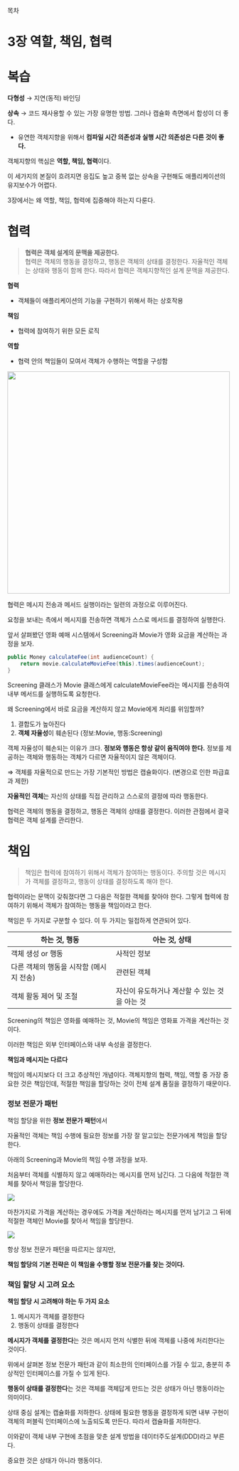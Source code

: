 목차

# 3장 역할, 책임, 협력



# 복습

**다형성** → 지연(동적) 바인딩

**상속** → 코드 재사용할 수 있는 가장 유명한 방법. 그러나 캡슐화 측면에서 합성이 더 좋다.

- 유연한 객체지향을 위해서 **컴파일 시간 의존성과 실행 시간 의존성은 다른 것이 좋다.**

객체지향의 핵심은 **역할, 책임, 협력**이다.

이 세가지의 본질이 흐려지면 응집도 높고 중복 없는 상속을 구현해도 애플리케이션의 유지보수가 어렵다.

3장에서는 왜 역할, 책임, 협력에 집중해야 하는지 다룬다.

# 협력

> **협력은 객체 설계의 문맥을 제공한다.** <br>
협력은 객체의 행동을 결정하고, 행동은 객체의 상태를 결정한다. 자율적인 객체는 상태와 행동이 함께 한다. 따라서 협력은 객체지향적인 설계 문맥을 제공한다.

**협력**

- 객체들이 애플리케이션의 기능을 구현하기 위해서 하는 상호작용

**책임**

- 협력에 참여하기 위한 모든 로직

**역할**

- 협력 안의 책임들이 모여서 객체가 수행하는 역할을 구성함

<img src="https://velog.velcdn.com/images/ppparkta/post/2277b379-586e-41cb-a4cb-72b8220222dd/image.png" width="500px" />

협력은 메시지 전송과 메서드 실행이라는 일련의 과정으로 이루어진다.

요청을 보내는 측에서 메시지를 전송하면 객체가 스스로 메서드를 결정하여 실행한다.

앞서 살펴봤던 영화 예매 시스템에서 Screening과 Movie가 영화 요금을 계산하는 과정을 보자.

```java
public Money calculateFee(int audienceCount) {
    return movie.calculateMovieFee(this).times(audienceCount);
}
```

Screening 클래스가 Movie 클래스에게 calculateMovieFee라는 메시지를 전송하여 내부 메서드를 실행하도록 요청한다.

왜 Screening에서 바로 요금을 계산하지 않고 Movie에게 처리를 위임할까?

1. 결합도가 높아진다
2. **객체 자율성**이 훼손된다 (정보:Movie, 행동:Screening)

객체 자율성이 훼손되는 이유가 크다. **정보와 행동은 항상 같이 움직여야 한다.** 정보를 제공하는 객체와 행동하는 객체가 다르면 자율적이지 않은 객체이다.

⇒ 객체를 자율적으로 만드는 가장 기본적인 방법은 캡슐화이다. (변경으로 인한 파급효과 제한)

**자율적인 객체**는 자신의 상태를 직접 관리하고 스스로의 결정에 따라 행동한다.

협력은 객체의 행동을 결정하고, 행동은 객체의 상태를 결정한다. 이러한 관점에서 결국 협력은 객체 설계를 관리한다.

# 책임

> 책임은 협력에 참여하기 위해서 객체가 참여하는 행동이다.
주의할 것은 메시지가 객체를 결정하고, 행동이 상태를 결정하도록 해야 한다.

협력이라는 문맥이 갖춰졌다면 그 다음은 적절한 객체를 찾아야 한다. 그렇게 협력에 참여하기 위해서 객체가 참여하는 행동을 책임이라고 한다.

책임은 두 가지로 구분할 수 있다. 이 두 가지는 밀접하게 연관되어 있다.

| 하는 것, 행동 | 아는 것, 상태 |
| --- | --- |
| 객체 생성 or 행동 | 사적인 정보 |
| 다른 객체의 행동을 시작함 (메시지 전송) | 관련된 객체 |
| 객체 활동 제어 및 조절 | 자신이 유도하거나 계산할 수 있는 것을 아는 것 |

Screening의 책임은 영화를 예매하는 것, Movie의 책임은 영화표 가격을 계산하는 것이다.

이러한 책임은 외부 인터페이스와 내부 속성을 결정한다.

**책임과 메시지는 다르다**

책임이 메시지보다 더 크고 추상적인 개념이다. 객체지향의 협력, 책임, 역할 중 가장 중요한 것은 책임인데, 적절한 책임을 할당하는 것이 전체 설계 품질을 결정하기 때문이다.


### 정보 전문가 패턴

책임 할당을 위한 **정보 전문가 패턴**에서

자율적인 객체는 책임 수행에 필요한 정보를 가장 잘 알고있는 전문가에게 책임을 할당한다.

아래의 Screening과 Movie의 책임 수행 과정을 보자.

처음부터 객체를 식별하지 않고 예매하라는 메시지를 먼저 남긴다. 그 다음에 적절한 객체를 찾아서 책임을 할당한다.

![](https://velog.velcdn.com/images/ppparkta/post/f1ae0bdc-68c4-4aff-a0ce-ed042586cdfe/image.png)


마찬가지로 가격을 계산하는 경우에도 가격을 계산하라는 메시지를 먼저 남기고 그 뒤에 적절한 객체인 Movie를 찾아서 책임을 할당한다.


![](https://velog.velcdn.com/images/ppparkta/post/5b17df49-549c-4420-833d-0a203696951d/image.png)

항상 정보 전문가 패턴을 따르지는 않지만,

**책임 할당의 기본 전략은 이 책임을 수행할 정보 전문가를 찾는 것이다.**

### 책임 할당 시 고려 요소

**책임 할당 시 고려해야 하는 두 가지 요소**

1. 메시지가 객체를 결정한다
2. 행동이 상태를 결정한다

**메시지가 객체를 결정한다**는 것은 메시지 먼저 식별한 뒤에 객체를 나중에 처리한다는 것이다.

위에서 살펴본 정보 전문가 패턴과 같이 최소한의 인터페이스를 가질 수 있고, 충분히 추상적인 인터페이스를 가질 수 있게 된다.

**행동이 상태를 결정한다**는 것은 객체를 객체답게 만드는 것은 상태가 아닌 행동이라는 의미이다.

상태 중심 설계는 캡슐화를 저하한다. 상태에 필요한 행동을 결정하게 되면 내부 구현이 객체의 퍼블릭 인터페이스에 노출되도록 만든다. 따라서 캡슐화를 저하한다.

이와같이 객체 내부 구현에 초점을 맞춘 설계 방법을 데이터주도설계(DDD)라고 부른다.

중요한 것은 상태가 아니라 행동이다.